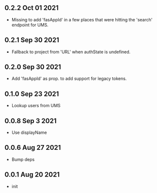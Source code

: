 ## 0.2.2 Oct 01 2021

- Missing to add 'fasAppId' in a few places that were hitting the 'search' endpoint for UMS.

## 0.2.1 Sep 30 2021

- Fallback to project from 'URL' when authState is undefined.

## 0.2.0 Sep 30 2021

- Add 'fasAppId' as prop. to add support for legacy tokens.

## 0.1.0 Sep 23 2021

- Lookup users from UMS

## 0.0.8 Sep 3 2021

- Use displayName

## 0.0.6 Aug 27 2021

- Bump deps

## 0.0.1 Aug 20 2021

- init
